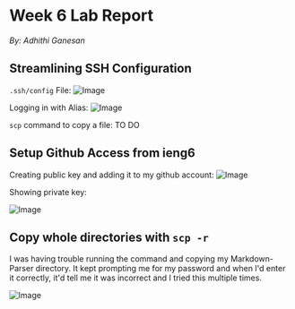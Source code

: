 # **Week 6 Lab Report**
*By: Adhithi Ganesan*

## Streamlining SSH Configuration

```.ssh/config``` File:
![Image](vscode7.1)

Logging in with Alias:
![Image](vscode7.2)

```scp``` command to copy a file:
TO DO

## Setup Github Access from ieng6
Creating public key and adding it to my github account:
![Image](vscode7.3)


Showing private key:

![Image](vscode7.4)




## Copy whole directories with ```scp -r```

I was having trouble running the command and copying my Markdown-Parser directory. It kept prompting me for my password and when I'd enter it correctly, it'd tell me it was incorrect and I tried this multiple times.

![Image](vscode7.5)

